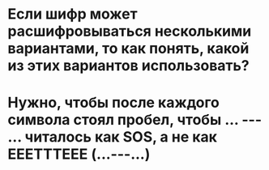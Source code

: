 # Если шифр может расшифровываться несколькими вариантами, то как понять, какой из этих вариантов использовать?
# Нужно, чтобы после каждого символа стоял пробел, чтобы ... --- ... читалось как SOS, а не как EEETTTEEE (...---...)
